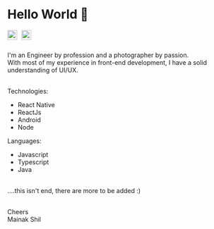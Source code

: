 # Hello World 👋
<!-- Full-stack developer.
Passionate about photography and traveling.
 -->
<a href="https://www.linkedin.com/in/mainakshil">
  <img align="left" alt="Mainak Shil - LinkedIn" width="22px" style="margin-right:10px" src="https://cdn.jsdelivr.net/npm/simple-icons@v3/icons/linkedin.svg"/>
</a>
<a href="https://stackoverflow.com/users/8243241/mainak">
  <img align="left" alt="Mainak Shil - StackOverflow" width="22px" src="https://cdn.jsdelivr.net/npm/simple-icons@v3/icons/stackoverflow.svg"/>
</a>

<br />
<br />

I'm an Engineer by profession and a photographer by passion.
<br/>
With most of my experience in front-end development, I have a solid understanding of UI/UX.
<br/><br/>

Technologies:

  - React Native
  - ReactJs
  - Android
  - Node
   
Languages:
  - Javascript
  - Typescript
  - Java

<br/>
....this isn't end, there are more to be added :)
<br/>
<br/>

Cheers
<br/>
Mainak Shil